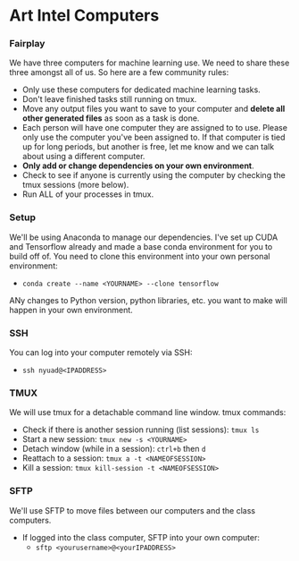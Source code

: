 # Art Intel Computers

### Fairplay
We have three computers for machine learning use. We need to share these three amongst all of us. So here are a few community rules:
- Only use these computers for dedicated machine learning tasks.
- Don't leave finished tasks still running on tmux.
- Move any output files you want to save to your computer and **delete all other generated files** as soon as a task is done.
- Each person will have one computer they are assigned to to use. Please only use the computer you've been assigned to. If that computer is tied up for long periods, but another is free, let me know and we can talk about using a different computer.
- **Only add or change dependencies on your own environment**.
- Check to see if anyone is currently using the computer by checking the tmux sessions (more below).
- Run ALL of your processes in tmux.

### Setup
We'll be using Anaconda to manage our dependencies. I've set up CUDA and Tensorflow already and made a base conda environment for you to build off of. You need to clone this environment into your own personal environment:
- `conda create --name <YOURNAME> --clone tensorflow`

ANy changes to Python version, python libraries, etc. you want to make will happen in your own environment.

### SSH
You can log into your computer remotely via SSH:
- `ssh nyuad@<IPADDRESS>`

### TMUX
We will use tmux for a detachable command line window. tmux commands:
- Check if there is another session running (list sessions): `tmux ls`
- Start a new session: `tmux new -s <YOURNAME>`
- Detach window (while in a session): `ctrl+b` then `d` 
- Reattach to a session: `tmux a -t <NAMEOFSESSION>`
- Kill a session: `tmux kill-session -t <NAMEOFSESSION>`

### SFTP
We'll use SFTP to move files between our computers and the class computers.
- If logged into the class computer, SFTP into your own computer:
  - `sftp <yourusername>@<yourIPADDRESS>`
